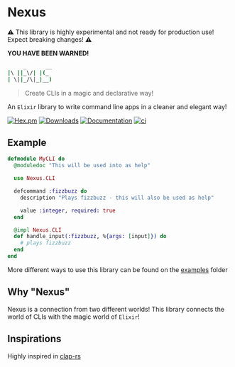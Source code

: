 # Nexus

⚠️ This library is highly experimental and not ready for production use! Expect breaking changes! ⚠️

**YOU HAVE BEEN WARNED!**

```sh
     _      __
|\ ||_\/| |(_
| \||_/\|_|__)
```

> Create CLIs in a magic and declarative way!

An `Elixir` library to write command line apps in a cleaner and elegant way!

[![Hex.pm](https://img.shields.io/hexpm/v/nexus_cli.svg)](https://hex.pm/packages/nexus_cli)
[![Downloads](https://img.shields.io/hexpm/dt/nexus_cli.svg)](https://hex.pm/packages/nexus_cli)
[![Documentation](https://img.shields.io/badge/documentation-gray)](https://hexdocs.pm/nexus_cli)
[![ci](https://github.com/zoedsoupe/nexus/actions/workflows/ci.yml/badge.svg)](https://github.com/zoedsoupe/nexus/actions/workflows/ci.yml)

## Example

```elixir
defmodule MyCLI do
  @moduledoc "This will be used into as help"

  use Nexus.CLI

  defcommand :fizzbuzz do
    description "Plays fizzbuzz - this will also be used as help"

    value :integer, required: true
  end

  @impl Nexus.CLI
  def handle_input(:fizzbuzz, %{args: [input]}) do
    # plays fizzbuzz
  end
end
```

More different ways to use this library can be found on the [examples](./examples) folder

## Why "Nexus"

Nexus is a connection from two different worlds! This library connects the world of CLIs with the magic world of `Elixir`!

## Inspirations

Highly inspired in [clap-rs](https://github.com/clap-rs/clap/)
